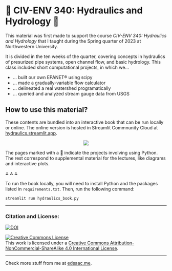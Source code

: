# 🌊 CIV-ENV 340: Hydraulics and Hydrology 🌊

This material was first made to support the course *CIV-ENV 340: Hydraulics and Hydrology* that I taught during the Spring quarter of 2023 at Northwestern University. 

It is divided in the ten weeks of the quarter, covering concepts in hydraulics of presurized pipe systems, open channel flow, and basic hydrology. This class included short computational projects, in which we...

- ... built our own EPANET® using scipy
- ... made a gradually-variable flow calculator
- ... delineated a real watershed programatically
- ... queried and analyzed stream gauge data from USGS

## How to use this material?

These contents are bundled into an interactive book that can be run locally or online. The online version is hosted in Streamlit Commnunity Cloud at [hydraulics.streamlit.app](https://hydraulics.streamlit.app/).

<p style="text-align:center">
<a href "https://hydraulics.streamlit.app/"><img src="https://static.streamlit.io/badges/streamlit_badge_black_white.svg" width="max(25%, 5rem)"></a></p>

The pages marked with a 🐍 indicate the projects involving using Python. The rest correspond to supplemental material for the lectures, like diagrams and interactive plots.

⁂ ⁂ ⁂

To run the book locally, you will need to install Python and the packages listed in `requirements.txt`. Then, run the following command:

```bash
streamlit run hydraulics_book.py
```

_______

### Citation and License:

[![DOI](https://zenodo.org/badge/526700230.svg)](https://zenodo.org/badge/latestdoi/526700230)


<a rel="license" href="http://creativecommons.org/licenses/by-nc-sa/4.0/"><img alt="Creative Commons License" style="border-width:0" src="https://i.creativecommons.org/l/by-nc-sa/4.0/80x15.png" /></a><br />This work is licensed under a <a rel="license" href="http://creativecommons.org/licenses/by-nc-sa/4.0/">Creative Commons Attribution-NonCommercial-ShareAlike 4.0 International License</a>.

***********

Check more stuff from me at [edsaac.me](https://edsaac.me).
